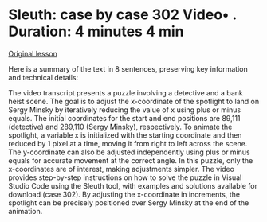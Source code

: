 # Sleuth: case by case 302 Video• . Duration: 4 minutes 4 min

[Original lesson](https://www.coursera.org/learn/uol-introduction-to-programming-1/lecture/xsh76/sleuth-case-by-case-302)

Here is a summary of the text in 8 sentences, preserving key information and technical details:

The video transcript presents a puzzle involving a detective and a bank heist scene. The goal is to adjust the x-coordinate of the spotlight to land on Sergy Minsky by iteratively reducing the value of x using plus or minus equals. The initial coordinates for the start and end positions are 89,111 (detective) and 289,110 (Sergy Minsky), respectively. To animate the spotlight, a variable x is initialized with the starting coordinate and then reduced by 1 pixel at a time, moving it from right to left across the scene. The y-coordinate can also be adjusted independently using plus or minus equals for accurate movement at the correct angle. In this puzzle, only the x-coordinates are of interest, making adjustments simpler. The video provides step-by-step instructions on how to solve the puzzle in Visual Studio Code using the Sleuth tool, with examples and solutions available for download (case 302). By adjusting the x-coordinate in increments, the spotlight can be precisely positioned over Sergy Minsky at the end of the animation.

